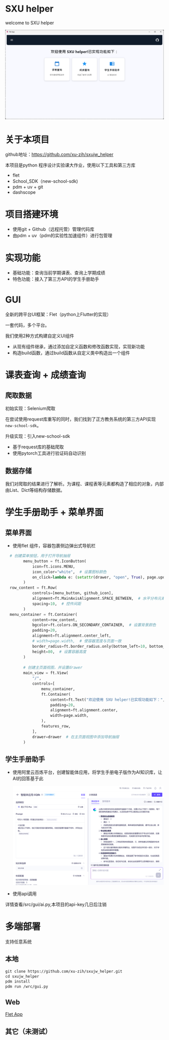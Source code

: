 # SXU helper

welcome to SXU helper

![image](image/thefirsts/1731895574709.png)

# 关于本项目

github地址：https://github.com/xu-zih/sxujw_helper

本项目是python 程序设计实验课大作业，使用以下工具和第三方库

* flet
* School_SDK（new-school-sdk)
* pdm + uv + git
* dashscope

# 项目搭建环境

- 使用git + Github（远程托管）管理代码库
- 由pdm + uv（pdm的实验性加速组件）进行包管理

# 实现功能

- 基础功能：查询当前学期课表、查询上学期成绩
- 特色功能：接入了第三方API的学生手册助手

# GUI

全新的跨平台UI框架：Flet（python上Flutter的实现）

一套代码，多个平台。

我们使用2种方式构建自定义UI组件

- 从现有组件继承，通过添加自定义函数和修改函数实现，实现新功能
- 构造build函数，通过build函数从自定义类中构造出一个组件

# 课表查询 + 成绩查询

## 爬取数据

初始实现：Selenium爬取

在尝试使用request库重写的同时，我们找到了正方教务系统的第三方API实现 `new-school-sdk`。

升级实现：引入new-school-sdk

- 基于request库的基础爬取
- 使用pytorch工具进行验证码自动识别

## 数据存储

我们对爬取的结果进行了解析。为课程、课程表等元素都构造了相应的对象，内部由List、Dict等结构存储数据。

# 学生手册助手 + 菜单界面

## 菜单界面

* 使用flet 组件，容器包裹侧边弹出式导航栏

```python
  # 创建菜单按钮，用于打开导航抽屉
        menu_button = ft.IconButton(
            icon=ft.icons.MENU,
            icon_color="white",  # 设置图标颜色
            on_click=lambda e: (setattr(drawer, "open", True), page.update())  # 打开导航抽屉
        )
  row_content = ft.Row(
            controls=[menu_button, github_icon],
            alignment=ft.MainAxisAlignment.SPACE_BETWEEN,  # 水平分布元素，间隔平均
            spacing=10,  # 控件间距
        )
  menu_container = ft.Container(
            content=row_content,
            bgcolor=ft.colors.ON_SECONDARY_CONTAINER,  # 设置背景颜色
            padding=20,
            alignment=ft.alignment.center_left,
            # width=page.width,  # 使容器宽度与页面一致
            border_radius=ft.border_radius.only(bottom_left=10, bottom_right=10),   # 设置圆角
            height=80,  # 设置容器高度
        )

        # 创建主页面视图，并设置drawer
        main_view = ft.View(
            "/",
            controls=[
                menu_container,
                ft.Container(
                    content=ft.Text("欢迎使用 SXU helper!已实现功能如下：", size=30, weight=ft.FontWeight.BOLD),
                    padding=20,
                    alignment=ft.alignment.center,
                    width=page.width,
                ),
                features_row,
            ],
            drawer=drawer  # 在主页面视图中添加导航抽屉
        )

```

## 学生手册助手

* 使用阿里云百炼平台，创建智能体应用，将学生手册电子版作为AI知识库，让AI的回答基于此

  ![1731895666829](image/thefirsts/1731895666829.png)
* 使用api调用

详情查看/src/gui/ai.py,本项目的api-key几日后注销

# 多端部署

支持任意系统

## 本地

```shell
git clone https://github.com/xu-zih/sxujw_helper.git
cd sxujw_helper
pdm install
pdm run /wrc/gui.py
```

## Web

[Flet App](http://8.141.119.119:367/)

## 其它（未测试）
